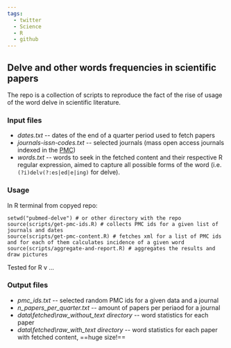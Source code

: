 ```yaml
---
tags:
  - twitter
  - Science
  - R
  - github
---
```

## Delve and other words frequencies in scientific papers
The repo is a collection of scripts to reproduce the fact of the rise of usage of the word delve in scientific literature.
### Input files
- *dates.txt* -- dates of the end of a quarter period used to fetch papers
- *journals-issn-codes.txt* -- selected journals (mass open access journals indexed in the [PMC](https://pmc.ncbi.nlm.nih.gov/))
- *words.txt* -- words to seek in the fetched content and their respective R regular expression, aimed to capture all possible forms of the word (i.e. `(?i)delv(?:es|ed|e|ing)` for delve).
### Usage
In R terminal from copyed repo:
```
setwd("pubmed-delve") # or other directory with the repo
source(scripts/get-pmc-ids.R) # collects PMC ids for a given list of journals and dates
source(scripts/get-pmc-content.R) # fetches xml for a list of PMC ids and for each of them calculates incidence of a given word
source(scripts/aggregate-and-report.R) # aggregates the results and draw pictures
```
Tested for R v ...
### Output files
- *pmc_ids.txt* -- selected random PMC ids for a given data and a journal
- *n_papers_per_quarter.txt* -- amount of papers per periaod for a journal
- *data\fetched\raw_without_text directory* -- word statistics for each paper
- *data\fetched\raw_with_text directory* -- word statistics for each paper with fetched content, ==huge size!==


